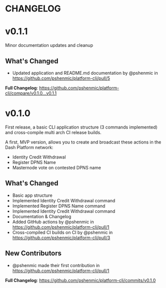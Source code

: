 # CHANGELOG

# v0.1.1
Minor documentation updates and cleanup

## What's Changed
* Updated application and README.md documentation by @pshenmic in https://github.com/pshenmic/platform-cli/pull/5

**Full Changelog**: https://github.com/pshenmic/platform-cli/compare/v0.1.0...v0.1.1

# v0.1.0

First release, a basic CLI application structure (3 commands implemented) and cross-compile multi arch CI release builds.

A first, MVP version, allows you to create and broadcast these actions in the Dash Platform network:
* Identity Credit Withdrawal
* Register DPNS Name
* Masternode vote on contested DPNS name

## What's Changed
* Basic app structure
* Implemented Identity Credit Withdrawal command
* Implemented Register DPNS Name command
* Implemented Identity Credit Withdrawal command
* Documentation & Changelog
* Added GitHub actions by @pshenmic in https://github.com/pshenmic/platform-cli/pull/1
* Cross-compiled CI builds on CI by @pshenmic in https://github.com/pshenmic/platform-cli/pull/3

## New Contributors
* @pshenmic made their first contribution in https://github.com/pshenmic/platform-cli/pull/1

**Full Changelog**: https://github.com/pshenmic/platform-cli/commits/v0.1.0